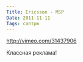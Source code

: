 ```yaml
---
Title: Ericsson - MSP
Date: 2011-11-11
Tags: саптрю
---
```


http://vimeo.com/31437906

Классная реклама!